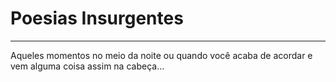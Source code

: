 # Poesias Insurgentes

---

Aqueles momentos no meio da noite ou quando você acaba de acordar e vem alguma coisa assim na cabeça...
